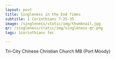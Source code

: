 ```yaml
---
layout: post
title: Singleness in the End Times
subtitle: 1 Corinthians 7:25-35
image: /singleness/static/img/thumbnail.jpg
qr: /singleness/static/img/singleness-qr.png
tags: 1corinthians fec

---
```

Tri-City Chinese Christian Church MB (Port Moody)